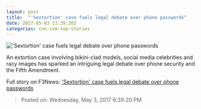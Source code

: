 ```yaml
---
layout: post
title:  "'Sextortion' case fuels legal debate over phone passwords"
date: 2017-05-03 13:39:20Z
categories: cnn-com-top-stories
---
```


!['Sextortion' case fuels legal debate over phone passwords](http://i2.cdn.cnn.com/cnnnext/dam/assets/170502092557-miami-sextortion-case-super-tease.jpg)

An extortion case involving bikini-clad models, social media celebrities and racy images has sparked an intriguing legal debate over phone security and the Fifth Amendment.


Full story on F3News: ['Sextortion' case fuels legal debate over phone passwords](http://www.f3nws.com/n/ugQDcG)

> Posted on: Wednesday, May 3, 2017 6:39:20 PM
